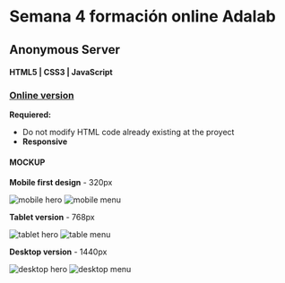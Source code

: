 # Semana 4 formación online Adalab

## Anonymous Server
#### HTML5 | CSS3 | JavaScript

### [Online version ](http://beta.adalab.es/formacion-online-anonymous-server-marpri-17/)


**Requiered:**
- Do not modify HTML code already existing at the proyect
- **Responsive**


#### MOCKUP

**Mobile first design** - 320px


![mobile hero](/guias/mobile/00-mobile.png)
![mobile menu](/guias/mobile/01-menu-mobile.png)

**Tablet version** - 768px


![tablet hero](/guias/tablet/00-tablet.png)
![table menu](/guias/tablet/01-menu-tablet.png)


**Desktop version** - 1440px


![desktop hero](/guias/desktop/00-desktop.png)
![desktop menu](/guias/desktop/01-menu-desktop.png)

